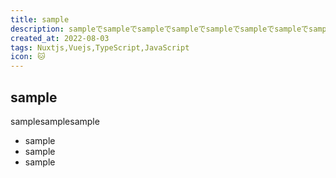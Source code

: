 ```yaml
---
title: sample
description: sampleでsampleでsampleでsampleでsampleでsampleでsampleでsampleでsampleでsample
created_at: 2022-08-03
tags: Nuxtjs,Vuejs,TypeScript,JavaScript
icon: 🐱
---
```


## sample

samplesamplesample

- sample
- sample
- sample
